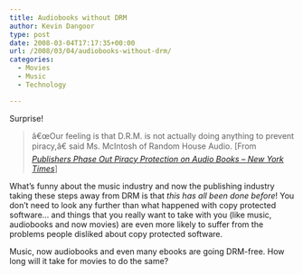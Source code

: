 ```yaml
---
title: Audiobooks without DRM
author: Kevin Dangoor
type: post
date: 2008-03-04T17:17:35+00:00
url: /2008/03/04/audiobooks-without-drm/
categories:
  - Movies
  - Music
  - Technology

---
```

Surprise!

<blockquote cite="http://www.nytimes.com/2008/03/03/business/media/03audiobook.html?_r=2&ex=1362286800&en=532c5990a945bffd&ei=5088&partner=rssnyt&emc=rss&oref=slogin&oref=slogin">
  <p>
    â€œOur feeling is that D.R.M. is not actually doing anything to prevent piracy,â€ said Ms. McIntosh of Random House Audio. [From <a href="http://www.nytimes.com/2008/03/03/business/media/03audiobook.html?_r=2&ex=1362286800&en=532c5990a945bffd&ei=5088&partner=rssnyt&emc=rss&oref=slogin&oref=slogin"><cite>Publishers Phase Out Piracy Protection on Audio Books &#8211; New York Times</cite></a>]
  </p>
</blockquote>

What&#8217;s funny about the music industry and now the publishing industry taking these steps away from DRM is that <span style="font-style: italic;">this has all been done before</span>! You don&#8217;t need to look any further than what happened with copy protected software&#8230; and things that you really want to take with you (like music, audiobooks and now movies) are even more likely to suffer from the problems people disliked about copy protected software.

Music, now audiobooks and even many ebooks are going DRM-free. How long will it take for movies to do the same?